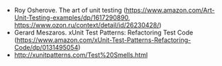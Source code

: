 * Roy Osherove. The art of unit testing (https://www.amazon.com/Art-Unit-Testing-examples/dp/1617290890, https://www.ozon.ru/context/detail/id/26230428/)
* Gerard Meszaros. xUnit Test Patterns: Refactoring Test Code (https://www.amazon.com/xUnit-Test-Patterns-Refactoring-Code/dp/0131495054)
* http://xunitpatterns.com/Test%20Smells.html